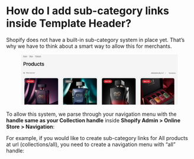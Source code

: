 # How do I add sub-category links inside Template Header?

Shopify does not have a built-in sub-category system in place yet. That’s why we have to think about a smart way to allow this for merchants.

<figure><img src="../../.gitbook/assets/Screenshot 2024-12-28 165600.png" alt=""><figcaption></figcaption></figure>

To allow this system, we parse through your navigation menu with the **handle same as your Collection handle** inside **Shopify Admin > Online Store > Navigation**:

For example, if you would like to create sub-category links for All products at url (collections/all), you need to create a navigation menu with “all” handle:

<figure><img src="https://documentation.fuelthemes.net/wp-content/uploads/sites/2/2023/03/image-6-1024x634.png" alt=""><figcaption></figcaption></figure>
